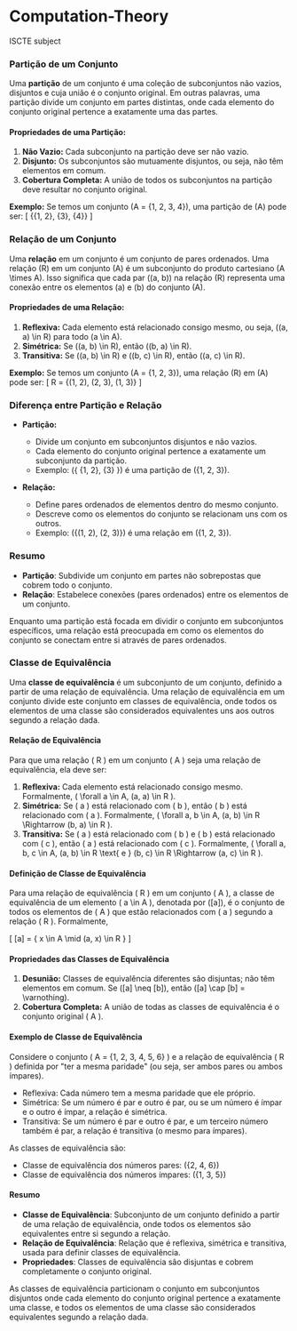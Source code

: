 # Computation-Theory
ISCTE subject

### Partição de um Conjunto

Uma **partição** de um conjunto é uma coleção de subconjuntos não vazios, disjuntos e cuja união é o conjunto original. Em outras palavras, uma partição divide um conjunto em partes distintas, onde cada elemento do conjunto original pertence a exatamente uma das partes. 

#### Propriedades de uma Partição:
1. **Não Vazio:** Cada subconjunto na partição deve ser não vazio.
2. **Disjunto:** Os subconjuntos são mutuamente disjuntos, ou seja, não têm elementos em comum.
3. **Cobertura Completa:** A união de todos os subconjuntos na partição deve resultar no conjunto original.

**Exemplo:**
Se temos um conjunto \(A = \{1, 2, 3, 4\}\), uma partição de \(A\) pode ser:
\[ \{\{1, 2\}, \{3\}, \{4\}\} \]

### Relação de um Conjunto

Uma **relação** em um conjunto é um conjunto de pares ordenados. Uma relação \(R\) em um conjunto \(A\) é um subconjunto do produto cartesiano \(A \times A\). Isso significa que cada par \((a, b)\) na relação \(R\) representa uma conexão entre os elementos \(a\) e \(b\) do conjunto \(A\).

#### Propriedades de uma Relação:
1. **Reflexiva:** Cada elemento está relacionado consigo mesmo, ou seja, \((a, a) \in R\) para todo \(a \in A\).
2. **Simétrica:** Se \((a, b) \in R\), então \((b, a) \in R\).
3. **Transitiva:** Se \((a, b) \in R\) e \((b, c) \in R\), então \((a, c) \in R\).

**Exemplo:**
Se temos um conjunto \(A = \{1, 2, 3\}\), uma relação \(R\) em \(A\) pode ser:
\[ R = \{(1, 2), (2, 3), (1, 3)\} \]

### Diferença entre Partição e Relação

- **Partição:**
  - Divide um conjunto em subconjuntos disjuntos e não vazios.
  - Cada elemento do conjunto original pertence a exatamente um subconjunto da partição.
  - Exemplo: \(\{ \{1, 2\}, \{3\} \}\) é uma partição de \(\{1, 2, 3\}\).

- **Relação:**
  - Define pares ordenados de elementos dentro do mesmo conjunto.
  - Descreve como os elementos do conjunto se relacionam uns com os outros.
  - Exemplo: \(\{(1, 2), (2, 3)\}\) é uma relação em \(\{1, 2, 3\}\).

### Resumo

- **Partição**: Subdivide um conjunto em partes não sobrepostas que cobrem todo o conjunto.
- **Relação**: Estabelece conexões (pares ordenados) entre os elementos de um conjunto.

Enquanto uma partição está focada em dividir o conjunto em subconjuntos específicos, uma relação está preocupada em como os elementos do conjunto se conectam entre si através de pares ordenados.


### Classe de Equivalência

Uma **classe de equivalência** é um subconjunto de um conjunto, definido a partir de uma relação de equivalência. Uma relação de equivalência em um conjunto divide este conjunto em classes de equivalência, onde todos os elementos de uma classe são considerados equivalentes uns aos outros segundo a relação dada.

#### Relação de Equivalência

Para que uma relação \( R \) em um conjunto \( A \) seja uma relação de equivalência, ela deve ser:

1. **Reflexiva:** Cada elemento está relacionado consigo mesmo. Formalmente, \( \forall a \in A, (a, a) \in R \).
2. **Simétrica:** Se \( a \) está relacionado com \( b \), então \( b \) está relacionado com \( a \). Formalmente, \( \forall a, b \in A, (a, b) \in R \Rightarrow (b, a) \in R \).
3. **Transitiva:** Se \( a \) está relacionado com \( b \) e \( b \) está relacionado com \( c \), então \( a \) está relacionado com \( c \). Formalmente, \( \forall a, b, c \in A, (a, b) \in R \text{ e } (b, c) \in R \Rightarrow (a, c) \in R \).

#### Definição de Classe de Equivalência

Para uma relação de equivalência \( R \) em um conjunto \( A \), a classe de equivalência de um elemento \( a \in A \), denotada por \([a]\), é o conjunto de todos os elementos de \( A \) que estão relacionados com \( a \) segundo a relação \( R \). Formalmente,

\[ [a] = \{ x \in A \mid (a, x) \in R \} \]

#### Propriedades das Classes de Equivalência

1. **Desunião:** Classes de equivalência diferentes são disjuntas; não têm elementos em comum. Se \([a] \neq [b]\), então \([a] \cap [b] = \varnothing\).
2. **Cobertura Completa:** A união de todas as classes de equivalência é o conjunto original \( A \).

#### Exemplo de Classe de Equivalência

Considere o conjunto \( A = \{1, 2, 3, 4, 5, 6\} \) e a relação de equivalência \( R \) definida por "ter a mesma paridade" (ou seja, ser ambos pares ou ambos ímpares).

- Reflexiva: Cada número tem a mesma paridade que ele próprio.
- Simétrica: Se um número é par e outro é par, ou se um número é ímpar e o outro é ímpar, a relação é simétrica.
- Transitiva: Se um número é par e outro é par, e um terceiro número também é par, a relação é transitiva (o mesmo para ímpares).

As classes de equivalência são:

- Classe de equivalência dos números pares: \(\{2, 4, 6\}\)
- Classe de equivalência dos números ímpares: \(\{1, 3, 5\}\)

#### Resumo

- **Classe de Equivalência**: Subconjunto de um conjunto definido a partir de uma relação de equivalência, onde todos os elementos são equivalentes entre si segundo a relação.
- **Relação de Equivalência**: Relação que é reflexiva, simétrica e transitiva, usada para definir classes de equivalência.
- **Propriedades**: Classes de equivalência são disjuntas e cobrem completamente o conjunto original.

As classes de equivalência particionam o conjunto em subconjuntos disjuntos onde cada elemento do conjunto original pertence a exatamente uma classe, e todos os elementos de uma classe são considerados equivalentes segundo a relação dada.
